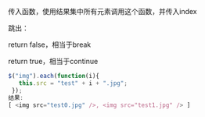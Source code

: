传入函数，使用结果集中所有元素调用这个函数，并传入index

跳出：

return false，相当于break

return true，相当于continue

```javascript
$("img").each(function(i){
   this.src = "test" + i + ".jpg";
 });
结果:
[ <img src="test0.jpg" />, <img src="test1.jpg" /> ]
```


